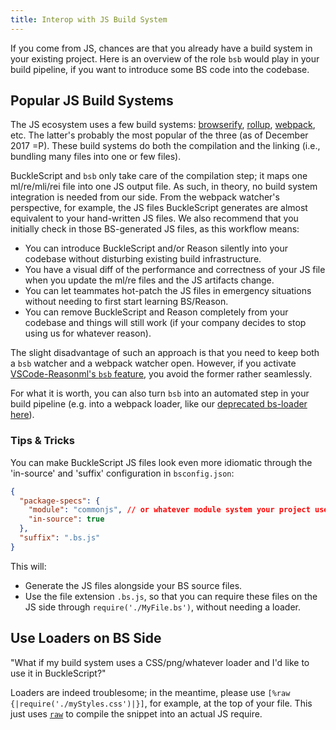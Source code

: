 ```yaml
---
title: Interop with JS Build System
---
```


If you come from JS, chances are that you already have a build system in your existing project. Here is an overview of the role `bsb` would play in your build pipeline, if you want to introduce some BS code into the codebase.

## Popular JS Build Systems

The JS ecosystem uses a few build systems: [browserify](http://browserify.org/), [rollup](https://github.com/rollup/rollup), [webpack](https://webpack.js.org/), etc. The latter's probably the most popular of the three (as of December 2017 =P). These build systems do both the compilation and the linking (i.e., bundling many files into one or few files).

BuckleScript and `bsb` only take care of the compilation step; it maps one ml/re/mli/rei file into one JS output file. As such, in theory, no build system integration is needed from our side. From the webpack watcher's perspective, for example, the JS files BuckleScript generates are almost equivalent to your hand-written JS files. We also recommend that you initially check in those BS-generated JS files, as this workflow means:

- You can introduce BuckleScript and/or Reason silently into your codebase without disturbing existing build infrastructure.
- You have a visual diff of the performance and correctness of your JS file when you update the ml/re files and the JS artifacts change.
- You can let teammates hot-patch the JS files in emergency situations without needing to first start learning BS/Reason.
- You can remove BuckleScript and Reason completely from your codebase and things will still work (if your company decides to stop using us for whatever reason).

The slight disadvantage of such an approach is that you need to keep both a `bsb` watcher and a webpack watcher open. However, if you activate [VSCode-Reasonml's `bsb` feature](https://github.com/reasonml-editor/vscode-reasonml#bsb), you avoid the former rather seamlessly.

For what it is worth, you can also turn `bsb` into an automated step in your build pipeline (e.g. into a webpack loader, like our [deprecated bs-loader here](https://github.com/reasonml-community/bs-loader)).

### Tips & Tricks

You can make BuckleScript JS files look even more idiomatic through the 'in-source' and 'suffix' configuration in `bsconfig.json`:

```json
{
  "package-specs": {
    "module": "commonjs", // or whatever module system your project uses
    "in-source": true
  },
  "suffix": ".bs.js"
}
```

This will:

- Generate the JS files alongside your BS source files.
- Use the file extension `.bs.js`, so that you can require these files on the JS side through `require('./MyFile.bs')`, without needing a loader.

## Use Loaders on BS Side

"What if my build system uses a CSS/png/whatever loader and I'd like to use it in BuckleScript?"

Loaders are indeed troublesome; in the meantime, please use `[%raw {|require('./myStyles.css')|}]`, for example, at the top of your file. This just uses [`raw`](embed-raw-javascript.md) to compile the snippet into an actual JS require.
